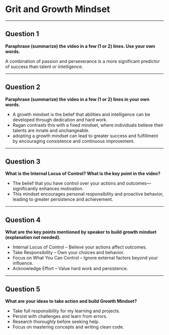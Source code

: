 # Grit and Growth Mindset

---

## Question 1  
**Paraphrase (summarize) the video in a few (1 or 2) lines. Use your own words.** 

A combination of passion and perseverance is a more significant predictor of success than talent or intelligence.

---

## Question 2
**Paraphrase (summarize) the video in a few (1 or 2) lines in your own words.**
- A growth mindset is the belief that abilities and intelligence can be developed through dedication and hard work.
- Ragan contrasts this with a fixed mindset, where individuals believe their talents are innate and unchangeable.
- adopting a growth mindset can lead to greater success and fulfillment by encouraging consistence and continuous improvement.

---

## Question 3 
**What is the Internal Locus of Control? What is the key point in the video?** 
- The belief that you have control over your actions and outcomes—significantly enhances motivation. 
- This mindset encourages personal responsibility and proactive behavior, leading to greater persistence and achievement.

---

## Question 4
**What are the key points mentioned by speaker to build growth mindset (explanation not needed).**
- Internal Locus of Control – Believe your actions affect outcomes.
- Take Responsibility – Own your choices and behavior.
- Focus on What You Can Control – Ignore external factors beyond your influence.
- Acknowledge Effort – Value hard work and persistence.

---

## Question 5
**What are your ideas to take action and build Growth Mindset?**
- Take full responsibility for my learning and projects.
- Persist with challenges and learn from errors.
- Research thoroughly before seeking help.
- Focus on mastering concepts and writing clean code.
